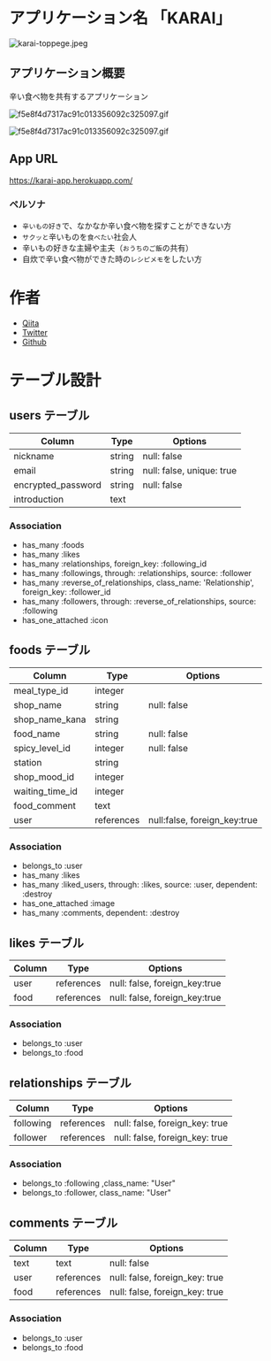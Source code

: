 # アプリケーション名  「KARAI」

![karai-toppege.jpeg](https://qiita-image-store.s3.ap-northeast-1.amazonaws.com/0/1768158/d9d4028b-d7d6-00b4-0f07-3186bb054869.jpeg)


## アプリケーション概要
辛い食べ物を共有するアプリケーション

![f5e8f4d7317ac91c013356092c325097.gif](https://qiita-image-store.s3.ap-northeast-1.amazonaws.com/0/1768158/884de986-8030-3f5d-eee2-a1ae6db8b4a8.gif)

![f5e8f4d7317ac91c013356092c325097.gif](https://qiita-image-store.s3.ap-northeast-1.amazonaws.com/0/1768158/c6a739a0-ff5f-5c43-e28c-940c0736ee02.gif)

## App URL
https://karai-app.herokuapp.com/

### ペルソナ
- `辛いもの好き`で、なかなか辛い食べ物を探すことができない方
- `サクッと`辛いものを`食べたい`社会人
- 辛いもの好きな主婦や主夫（`おうちのご飯`の共有）
- 自炊で辛い食べ物ができた時の`レシピメモ`をしたい方

# 作者
- [Qiita](https://qiita.com/mkato1013)
- [Twitter](https://twitter.com/progmkatogorp)
- [Github](https://github.com/mkato1013)

# テーブル設計

## users テーブル

| Column             | Type    | Options                   |
| ------------------ | ------- | ------------------------- |
| nickname           | string  | null: false               |
| email              | string  | null: false, unique: true |
| encrypted_password | string  | null: false               |
| introduction       | text    |                           |

### Association

- has_many :foods
- has_many :likes
- has_many :relationships, foreign_key: :following_id
- has_many :followings, through: :relationships, source: :follower
- has_many :reverse_of_relationships, class_name: 'Relationship', foreign_key: :follower_id
- has_many :followers, through: :reverse_of_relationships, source: :following
- has_one_attached :icon

## foods テーブル

| Column          | Type       | Options                      |
| --------------- | ---------- | ---------------------------- |
| meal_type_id    | integer    |                              |
| shop_name       | string     | null: false                  |
| shop_name_kana  | string     |                              |
| food_name       | string     | null: false                  |
| spicy_level_id  | integer    | null: false                  |
| station         | string     |                              |
| shop_mood_id    | integer    |                              |
| waiting_time_id | integer    |                              |
| food_comment    | text       |                              |
| user            | references | null:false, foreign_key:true |

### Association

- belongs_to :user
- has_many :likes
- has_many :liked_users, through: :likes, source: :user, dependent: :destroy
- has_one_attached :image
- has_many :comments, dependent: :destroy

## likes テーブル

| Column        | Type       | Options                        |
| ------------- | ---------- | ------------------------------ |
| user          | references | null: false, foreign_key:true  |
| food          | references | null: false, foreign_key:true  |

### Association

- belongs_to :user
- belongs_to :food

## relationships テーブル

| Column       | Type       | Options                        |
| ------------ | ---------- | ------------------------------ |
| following    | references | null: false, foreign_key: true |
| follower     | references | null: false, foreign_key: true |

### Association

- belongs_to :following ,class_name: "User"
- belongs_to :follower, class_name: "User"

## comments テーブル

| Column       | Type       | Options                        |
| ------------ | ---------- | ------------------------------ |
| text         | text       | null: false                    |
| user         | references | null: false, foreign_key: true |
| food         | references | null: false, foreign_key: true |

### Association

- belongs_to :user
- belongs_to :food